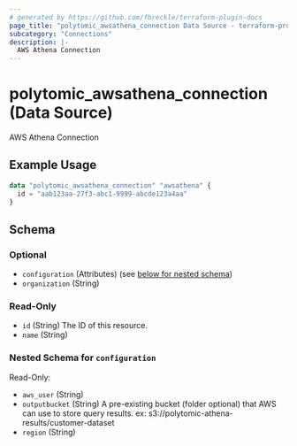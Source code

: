 ```yaml
---
# generated by https://github.com/fbreckle/terraform-plugin-docs
page_title: "polytomic_awsathena_connection Data Source - terraform-provider-polytomic"
subcategory: "Connections"
description: |-
  AWS Athena Connection
---
```


# polytomic_awsathena_connection (Data Source)

AWS Athena Connection

## Example Usage

```terraform
data "polytomic_awsathena_connection" "awsathena" {
  id = "aab123aa-27f3-abc1-9999-abcde123a4aa"
}
```

<!-- schema generated by tfplugindocs -->
## Schema

### Optional

- `configuration` (Attributes) (see [below for nested schema](#nestedatt--configuration))
- `organization` (String)

### Read-Only

- `id` (String) The ID of this resource.
- `name` (String)

<a id="nestedatt--configuration"></a>
### Nested Schema for `configuration`

Read-Only:

- `aws_user` (String)
- `outputbucket` (String) A pre-existing bucket (folder optional) that AWS can use to store query results. ex: s3://polytomic-athena-results/customer-dataset
- `region` (String)


